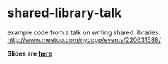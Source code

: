 # shared-library-talk
example code from a talk on writing shared libraries: http://www.meetup.com/nyccpp/events/220631588/

**Slides are [here](https://docs.google.com/presentation/d/1LQzdMyBatxLCCSnzJOTPhLOi2cY6kw6ax99RDljL0xM/edit?usp=sharing)**

